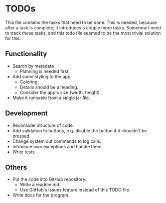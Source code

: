 # TODOs
This file contains the tasks that need to be done. 
This is needed, because after a task is complete, it introduces a couple more tasks. 
Somehow I need to track these tasks, and this todo file seemed to be the most trivial solution for this.

## Functionality
+ Search by metadata
  + Planning is needed first.
+ Add some styling to the app.
  + Coloring.
  + Details should be a heading.
  + Consider the app's size (width, height).
+ Make it runnable from a single jar file.

## Development
+ Reconsider structure of code.
+ Add validation to buttons, e.g. disable the button if it shouldn't be pressed. 
+ Change system out commands to log calls.
+ Introduce own exceptions and handle them.
+ Write tests.

## Others
+ Put the code into GitHub repository.
  + Write a readme.md.
  + Use GitHub's Issues feature instead of this TODO file.
+ Write docs for the program. 